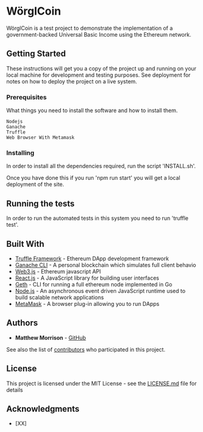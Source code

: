 # WörglCoin

WörglCoin is a test project to demonstrate the implementation of a government-backed Universal Basic Income
using the Ethereum network.

## Getting Started

These instructions will get you a copy of the project up and running on your local machine for development and testing purposes. See deployment for notes on how to deploy the project on a live system.

### Prerequisites

What things you need to install the software and how to install them.

```
Nodejs
Ganache
Truffle
Web Browser With Metamask
```

### Installing

In order to install all the dependencies required, run the script 'INSTALL.sh'.

Once you have done this if you run 'npm run start' you will get a local deployment of the site.

## Running the tests

In order to run the automated tests in this system you need to run 'truffle test'.

## Built With

* [Truffle Framework](http://truffleframework.com/) - Ethereum DApp development framework
* [Ganache CLI](https://github.com/trufflesuite/ganache-cli) - A personal blockchain which simulates full client behavio
* [Web3.js](https://github.com/ethereum/web3.js/) - Ethereum javascript API
* [React.js](https://reactjs.org/) - A JavaScript library for building user interfaces
* [Geth](https://github.com/ethereum/go-ethereum/wiki/geth) - CLI for running a full ethereum node implemented in Go
* [Node.js](https://nodejs.org/en/) - An asynchronous event driven JavaScript runtime used to build scalable network applications
* [MetaMask](https://metamask.io/) - A browser plug-in allowing you to run DApps

## Authors

* **Matthew Morrison** - [GitHub](https://github.com/matthewsmorrison)

See also the list of [contributors](https://github.com/matthewsmorrison/Worgl-Coin/contributors) who participated in this project.

## License

This project is licensed under the MIT License - see the [LICENSE.md](https://github.com/matthewsmorrison/Worgl-Coin/blob/master/LICENSE) file for details

## Acknowledgments

* [XX]

